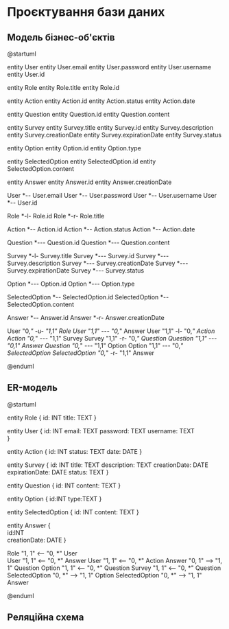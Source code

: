 # Проєктування бази даних

## Модель бізнес-об'єктів
@startuml

entity User
entity User.email
entity User.password
entity User.username
entity User.id

entity Role
entity Role.title
entity Role.id

entity Action
entity Action.id
entity Action.status
entity Action.date

entity Question
entity Question.id
entity Question.content

entity Survey
entity Survey.title
entity Survey.id
entity Survey.description
entity Survey.creationDate
entity Survey.expirationDate
entity Survey.status

entity Option
entity Option.id
entity Option.type

entity SelectedOption
entity SelectedOption.id
entity SelectedOption.content

entity Answer
entity Answer.id
entity Answer.creationDate

User *-- User.email
User *-- User.password
User *-- User.username
User *-- User.id

Role *-l- Role.id
Role *-r- Role.title

Action *-- Action.id
Action *-- Action.status
Action *-- Action.date

Question *--- Question.id
Question *--- Question.content

Survey *-l- Survey.title
Survey *--- Survey.id
Survey *--- Survey.description
Survey *--- Survey.creationDate
Survey *--- Survey.expirationDate
Survey *--- Survey.status

Option *--- Option.id
Option *--- Option.type

SelectedOption *-- SelectedOption.id
SelectedOption *-- SelectedOption.content

Answer *-- Answer.id
Answer *-r- Answer.creationDate

User "0,*" -u- "1,1" Role
User "1,1" --- "0,*" Answer
User "1,1" -l- "0,*" Action
Action "0,*" --- "1,1" Survey
Survey "1,1" -r- "0,*" Question
Question "1,1" --- "0,1" Answer
Question "0,*" --- "1,1" Option
Option "1,1" --- "0,*" SelectedOption
SelectedOption "0,*" -r- "1,1" Answer

@enduml

## ER-модель
@startuml 

entity Role  {
    id: INT 
    title: TEXT 
}

entity User { 
    id: INT 
    email: TEXT 
    password: TEXT 
    username: TEXT  
}

entity Action {
    id: INT
    status: TEXT
    date: DATE
}

entity Survey {
    id: INT
    title: TEXT
    description: TEXT
    creationDate: DATE
    expirationDate: DATE
    status: TEXT
}

entity Question { 
    id: INT 
    content: TEXT 
}

entity Option { 
    id:INT 
    type:TEXT 
}

entity SelectedOption {
    id: INT
    content: TEXT
}

entity Answer  {  
    id:INT  
    creationDate: DATE 
}



Role "1, 1" <-- "0, *" User  
User "1, 1" <-- "0, *" Answer
User "1, 1" <-- "0, *" Action
Answer "0, 1" --> "1, 1" Question 
Option "1, 1" <-- "0, *" Question
Survey "1, 1" <-- "0, *" Question
SelectedOption "0, *" --> "1, 1" Option 
SelectedOption "0, *" --> "1, 1" Answer

@enduml
## Реляційна схема